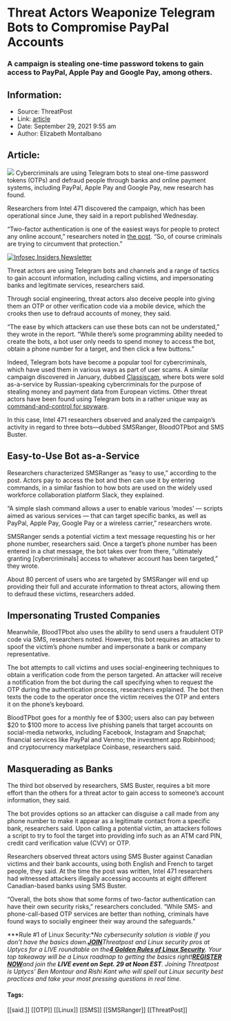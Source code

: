 # Threat Actors Weaponize Telegram Bots to Compromise PayPal Accounts
### A campaign is stealing one-time password tokens to gain access to PayPal, Apple Pay and Google Pay, among others.

## Information:
+ Source: ThreatPost
+ Link: [article](https://kasperskycontenthub.com/threatpost-global/?p=175099)
+ Date: September 29, 2021  9:55 am
+ Author: Elizabeth Montalbano


## Article:
![](https://media.threatpost.com/wp-content/uploads/sites/103/2018/03/20144222/Telegram_Messagees.jpg)
Cybercriminals are using Telegram bots to steal one-time password tokens (OTPs) and defraud people through banks and online payment systems, including PayPal, Apple Pay and Google Pay, new research has found.


Researchers from Intel 471 discovered the campaign, which has been operational since June, they said in a report published Wednesday.


“Two-factor authentication is one of the easiest ways for people to protect any online account,” researchers noted in [the post](https://intel471.com/blog/otp-password-bots-telegram). “So, of course criminals are trying to circumvent that protection.”


[![Infosec Insiders Newsletter](https://media.threatpost.com/wp-content/uploads/sites/103/2021/07/10165815/infosec_insiders_in_article_promo.png)](https://threatpost.com/infosec-insider-subscription-page/?utm_source=ART&utm_medium=ART&utm_campaign=InfosecInsiders_Newsletter_Promo/)  

Threat actors are using Telegram bots and channels and a range of tactics to gain account information, including calling victims, and impersonating banks and legitimate services, researchers said.


Through social engineering, threat actors also deceive people into giving them an OTP or other verification code via a mobile device, which the crooks then use to defraud accounts of money, they said.


“The ease by which attackers can use these bots can not be understated,” they wrote in the report. “While there’s some programming ability needed to create the bots, a bot user only needs to spend money to access the bot, obtain a phone number for a target, and then click a few buttons.”


Indeed, Telegram bots have become a popular tool for cybercriminals, which have used them in various ways as part of user scams. A similar campaign discovered in January, dubbed [Classiscam](https://threatpost.com/telegram-bots-classiscam-scam/163061/), where bots were sold as-a-service by Russian-speaking cybercriminals for the purpose of stealing money and payment data from European victims. Other threat actors have been found using Telegram bots in a rather unique way as [command-and-control for spyware](https://threatpost.com/masad-spyware-telegram-bots/148759/).


In this case, Intel 471 researchers observed and analyzed the campaign’s activity in regard to three bots—dubbed SMSRanger, BloodOTPbot and SMS Buster.


**Easy-to-Use Bot as-a-Service**
--------------------------------


Researchers characterized SMSRanger as “easy to use,” according to the post. Actors pay to access the bot and then can use it by entering commands, in a similar fashion to how bots are used on the widely used workforce collaboration platform Slack, they explained.


“A simple slash command allows a user to enable various ‘modes’ — scripts aimed as various services — that can target specific banks, as well as PayPal, Apple Pay, Google Pay or a wireless carrier,” researchers wrote.


SMSRanger sends a potential victim a text message requesting his or her phone number, researchers said. Once a target’s phone number has been entered in a chat message, the bot takes over from there, “ultimately granting [cybercriminals] access to whatever account has been targeted,” they wrote.


About 80 percent of users who are targeted by SMSRanger will end up providing their full and accurate information to threat actors, allowing them to defraud these victims, researchers added.


**Impersonating Trusted Companies**
-----------------------------------


Meanwhile, BloodTPbot also uses the ability to send users a fraudulent OTP code via SMS, researchers noted. However, this bot requires an attacker to spoof the victim’s phone number and impersonate a bank or company representative.


The bot attempts to call victims and uses social-engineering techniques to obtain a verification code from the person targeted. An attacker will receive a notification from the bot during the call specifying when to request the OTP during the authentication process, researchers explained. The bot then texts the code to the operator once the victim receives the OTP and enters it on the phone’s keyboard.


BloodTPbot goes for a monthly fee of $300; users also can pay between $20 to $100 more to access live phishing panels that target accounts on social-media networks, including Facebook, Instagram and Snapchat; financial services like PayPal and Venmo; the investment app Robinhood; and cryptocurrency marketplace Coinbase, researchers said.


**Masquerading as Banks**
-------------------------


The third bot observed by researchers, SMS Buster, requires a bit more effort than the others for a threat actor to gain access to someone’s account information, they said.


The bot provides options so an attacker can disguise a call made from any phone number to make it appear as a legitimate contact from a specific bank, researchers said. Upon calling a potential victim, an attackers follows a script to try to fool the target into providing info such as an ATM card PIN, credit card verification value (CVV) or OTP.


Researchers observed threat actors using SMS Buster against Canadian victims and their bank accounts, using both English and French to target people, they said. At the time the post was written, Intel 471 researchers had witnessed attackers illegally accessing accounts at eight different Canadian-based banks using SMS Buster.


“Overall, the bots show that some forms of two-factor authentication can have their own security risks,” researchers concluded. “While SMS- and phone-call-based OTP services are better than nothing, criminals have found ways to socially engineer their way around the safeguards.”


***Rule #1 of Linux Security:****No cybersecurity solution is viable if you don’t have the basics down.*[***JOIN***](https://threatpost.com/webinars/4-golden-rules-linux-security/?utm_source=ART&utm_medium=ART&utm_campaign=September_Uptycs_Webinar)*Threatpost and Linux security pros at Uptycs for a LIVE roundtable on the*[***4 Golden Rules of Linux Security***](https://threatpost.com/webinars/4-golden-rules-linux-security/?utm_source=ART&utm_medium=ART&utm_campaign=September_Uptycs_Webinar)*. Your top takeaway will be a Linux roadmap to getting the basics right!*[***REGISTER NOW***](https://threatpost.com/webinars/4-golden-rules-linux-security/?utm_source=ART&utm_medium=ART&utm_campaign=September_Uptycs_Webinar)*and join the **LIVE event on Sept. 29 at Noon EST**. Joining Threatpost is Uptycs’ Ben Montour and Rishi Kant who will spell out Linux security best practices and take your most pressing questions in real time.*




#### Tags:
[[said.]] [[OTP]] [[Linux]] [[SMS]] [[SMSRanger]] [[ThreatPost]]
